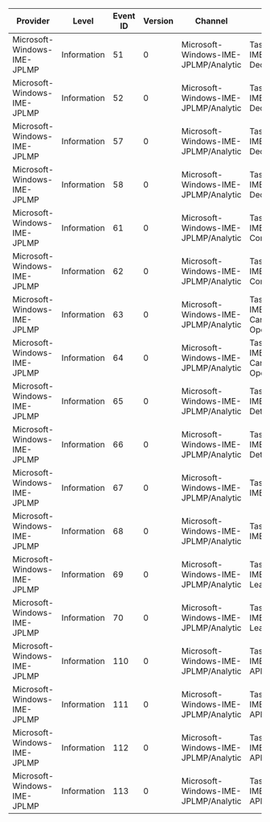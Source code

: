 Provider                     |  Level        |  Event ID  |  Version  |  Channel                               |  Task                         |  Opcode        |  Keyword  |  Message
-----------------------------|---------------|------------|-----------|----------------------------------------|-------------------------------|----------------|-----------|---------
Microsoft-Windows-IME-JPLMP  |  Information  |  51        |  0        |  Microsoft-Windows-IME-JPLMP/Analytic  |  Task ID: IME LM Decoding     |  Decode1Start  |           |
Microsoft-Windows-IME-JPLMP  |  Information  |  52        |  0        |  Microsoft-Windows-IME-JPLMP/Analytic  |  Task ID: IME LM Decoding     |  Decode1End    |           |
Microsoft-Windows-IME-JPLMP  |  Information  |  57        |  0        |  Microsoft-Windows-IME-JPLMP/Analytic  |  Task ID: IME LM Decoding     |  Decode2Start  |           |
Microsoft-Windows-IME-JPLMP  |  Information  |  58        |  0        |  Microsoft-Windows-IME-JPLMP/Analytic  |  Task ID: IME LM Decoding     |  Decode2End    |           |
Microsoft-Windows-IME-JPLMP  |  Information  |  61        |  0        |  Microsoft-Windows-IME-JPLMP/Analytic  |  Task ID: IME Conversion      |  Start         |           |
Microsoft-Windows-IME-JPLMP  |  Information  |  62        |  0        |  Microsoft-Windows-IME-JPLMP/Analytic  |  Task ID: IME Conversion      |  Stop          |           |
Microsoft-Windows-IME-JPLMP  |  Information  |  63        |  0        |  Microsoft-Windows-IME-JPLMP/Analytic  |  Task ID: IME Candidate Open  |  Start         |           |
Microsoft-Windows-IME-JPLMP  |  Information  |  64        |  0        |  Microsoft-Windows-IME-JPLMP/Analytic  |  Task ID: IME Candidate Open  |  Stop          |           |
Microsoft-Windows-IME-JPLMP  |  Information  |  65        |  0        |  Microsoft-Windows-IME-JPLMP/Analytic  |  Task ID: IME Determine       |  Start         |           |
Microsoft-Windows-IME-JPLMP  |  Information  |  66        |  0        |  Microsoft-Windows-IME-JPLMP/Analytic  |  Task ID: IME Determine       |  Stop          |           |
Microsoft-Windows-IME-JPLMP  |  Information  |  67        |  0        |  Microsoft-Windows-IME-JPLMP/Analytic  |  Task ID: IME Typing          |  Start         |           |
Microsoft-Windows-IME-JPLMP  |  Information  |  68        |  0        |  Microsoft-Windows-IME-JPLMP/Analytic  |  Task ID: IME Typing          |  Stop          |           |
Microsoft-Windows-IME-JPLMP  |  Information  |  69        |  0        |  Microsoft-Windows-IME-JPLMP/Analytic  |  Task ID: IME Learning        |  Start         |           |
Microsoft-Windows-IME-JPLMP  |  Information  |  70        |  0        |  Microsoft-Windows-IME-JPLMP/Analytic  |  Task ID: IME Learning        |  Stop          |           |
Microsoft-Windows-IME-JPLMP  |  Information  |  110       |  0        |  Microsoft-Windows-IME-JPLMP/Analytic  |  Task ID: IME LM API          |  Start         |           |
Microsoft-Windows-IME-JPLMP  |  Information  |  111       |  0        |  Microsoft-Windows-IME-JPLMP/Analytic  |  Task ID: IME LM API          |  Stop          |           |
Microsoft-Windows-IME-JPLMP  |  Information  |  112       |  0        |  Microsoft-Windows-IME-JPLMP/Analytic  |  Task ID: IME LM API          |  Start         |           |
Microsoft-Windows-IME-JPLMP  |  Information  |  113       |  0        |  Microsoft-Windows-IME-JPLMP/Analytic  |  Task ID: IME LM API          |  Stop          |           |